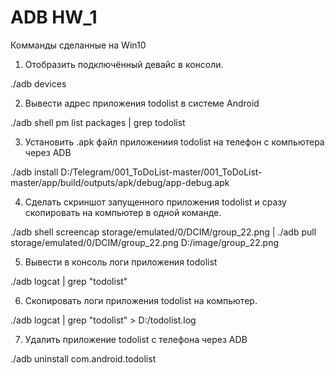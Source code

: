 # ADB HW_1
Комманды сделанные на Win10

1. Отобразить подключённый девайс в консоли.

./adb devices

 2. Вывести адрес приложения todolist в системе Android

./adb shell pm list packages | grep todolist

 3. Установить .apk файл приложениия todolist на телефон с компьютера через  ADB

./adb install D:/Telegram/001_ToDoList-master/001_ToDoList-master/app/build/outputs/apk/debug/app-debug.apk

 4. Сделать скриншот запущенного приложения todolist и сразу скопировать на компьютер в одной команде.

./adb shell screencap storage/emulated/0/DCIM/group_22.png | ./adb pull storage/emulated/0/DCIM/group_22.png D:/image/group_22.png

 5. Вывести в консоль логи приложения todolist

./adb logcat | grep "todolist"

 6. Скопировать логи приложения todolist на компьютер.

./adb logcat | grep "todolist" > D:/todolist.log

 7. Удалить приложение todolist с телефона через ADB

./adb uninstall com.android.todolist